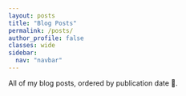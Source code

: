 ```yaml
---
layout: posts
title: "Blog Posts"
permalink: /posts/
author_profile: false
classes: wide
sidebar:
  nav: "navbar"
---
```


All of my blog posts, ordered by publication date 🙂.
